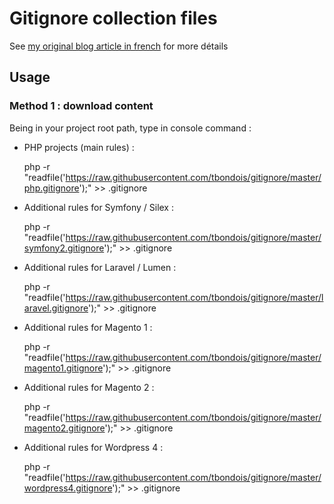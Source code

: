 
# Gitignore collection files

See [my original blog article in french](http://t.bondois.info) for more détails

## Usage

### Method 1 : download content

Being in your project root path, type in console command :

* PHP projects (main rules) :

	php -r "readfile('https://raw.githubusercontent.com/tbondois/gitignore/master/php.gitignore');" >> .gitignore

* Additional rules for Symfony / Silex :

	php -r "readfile('https://raw.githubusercontent.com/tbondois/gitignore/master/symfony2.gitignore');" >> .gitignore

* Additional rules for Laravel / Lumen :

	php -r "readfile('https://raw.githubusercontent.com/tbondois/gitignore/master/laravel.gitignore');" >> .gitignore

* Additional rules for Magento 1 :

	php -r "readfile('https://raw.githubusercontent.com/tbondois/gitignore/master/magento1.gitignore');" >> .gitignore

* Additional rules for Magento 2 :

	php -r "readfile('https://raw.githubusercontent.com/tbondois/gitignore/master/magento2.gitignore');" >> .gitignore

* Additional rules for Wordpress 4 :

	php -r "readfile('https://raw.githubusercontent.com/tbondois/gitignore/master/wordpress4.gitignore');" >> .gitignore

